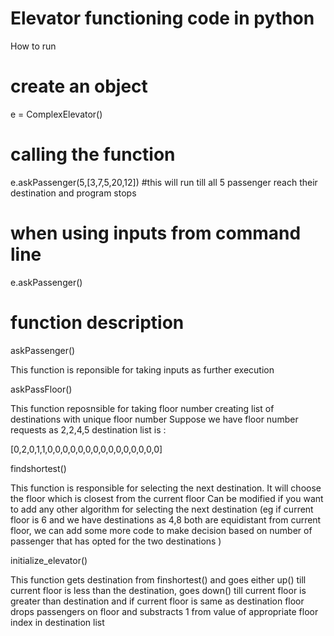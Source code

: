 # Elevator functioning code in python

How to run

# create an object

e = ComplexElevator()

# calling the function 

e.askPassenger(5,[3,7,5,20,12]) #this will run till all 5 passenger reach their destination and program stops

# when using inputs from command line 

e.askPassenger()

# function description



askPassenger()

This function is reponsible for taking inputs as further execution

askPassFloor()

This function reposnsible for taking floor number creating list of destinations with unique floor number 
Suppose we have floor number requests as 2,2,4,5
destination list is :

[0,2,0,1,1,0,0,0,0,0,0,0,0,0,0,0,0,0,0,0]

findshortest()

This function is responsible for selecting the next destination. It will choose the floor which is closest from the current floor
Can be modified if you want to add any other algorithm for selecting the next destination (eg if current floor is 6 and we have destinations as 4,8 both are equidistant from current floor, we can add some more code to make decision based on number of passenger that has opted for the two destinations )

initialize_elevator()

This function gets destination from finshortest() and goes either up() till current floor is less than the destination, goes down() till current floor is greater than destination and if current floor is same as destination floor drops passengers on floor and substracts 1 from value of appropriate floor index in destination list 



